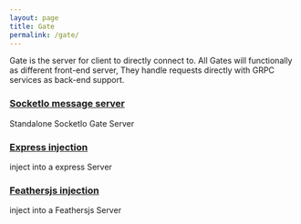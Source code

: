 ```yaml
---
layout: page
title: Gate
permalink: /gate/
---
```


Gate is the server for client to directly connect to. All Gates will functionally as different front-end server, They handle requests directly with GRPC services as back-end support.

### [SocketIo message server](/gate/socketio-message/)

Standalone SocketIo Gate Server

### [Express injection](socketio-message/)

inject into a express Server

### [Feathersjs injection](/gate/feathersjs-injection/)

inject into a Feathersjs Server
